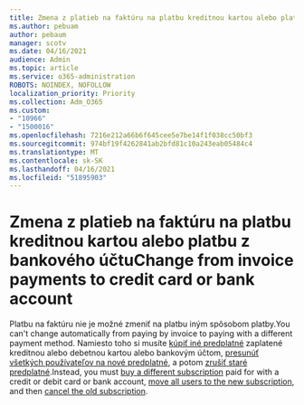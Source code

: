 ```yaml
---
title: Zmena z platieb na faktúru na platbu kreditnou kartou alebo platbu z bankového účtu
ms.author: pebuam
author: pebaum
manager: scotv
ms.date: 04/16/2021
audience: Admin
ms.topic: article
ms.service: o365-administration
ROBOTS: NOINDEX, NOFOLLOW
localization_priority: Priority
ms.collection: Adm_O365
ms.custom:
- "10966"
- "1500016"
ms.openlocfilehash: 7216e212a66b6f645cee5e7be14f1f038cc50bf3
ms.sourcegitcommit: 974bf19f4262841ab2bfd81c10a243eab05484c4
ms.translationtype: MT
ms.contentlocale: sk-SK
ms.lasthandoff: 04/16/2021
ms.locfileid: "51895903"
---
```

# <a name="change-from-invoice-payments-to-credit-card-or-bank-account"></a><span data-ttu-id="ac4c0-102">Zmena z platieb na faktúru na platbu kreditnou kartou alebo platbu z bankového účtu</span><span class="sxs-lookup"><span data-stu-id="ac4c0-102">Change from invoice payments to credit card or bank account</span></span>

<span data-ttu-id="ac4c0-103">Platbu na faktúru nie je možné zmeniť na platbu iným spôsobom platby.</span><span class="sxs-lookup"><span data-stu-id="ac4c0-103">You can't change automatically from paying by invoice to paying with a different payment method.</span></span> <span data-ttu-id="ac4c0-104">Namiesto toho si musíte [kúpiť iné predplatné](https://docs.microsoft.com/microsoft-365/commerce/try-or-buy-microsoft-365#buy-a-different-subscription) zaplatené kreditnou alebo debetnou kartou alebo bankovým účtom, [presunúť všetkých používateľov na nové predplatné](https://docs.microsoft.com/microsoft-365/commerce/subscriptions/move-users-different-subscription), a potom [zrušiť staré predplatné](https://docs.microsoft.com/microsoft-365/commerce/subscriptions/cancel-your-subscription).</span><span class="sxs-lookup"><span data-stu-id="ac4c0-104">Instead, you must [buy a different subscription](https://docs.microsoft.com/microsoft-365/commerce/try-or-buy-microsoft-365#buy-a-different-subscription) paid for with a credit or debit card or bank account, [move all users to the new subscription](https://docs.microsoft.com/microsoft-365/commerce/subscriptions/move-users-different-subscription), and then [cancel the old subscription](https://docs.microsoft.com/microsoft-365/commerce/subscriptions/cancel-your-subscription).</span></span> 